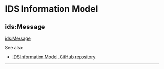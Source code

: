 # IDS Information Model

## ids:Message

[ids:Message](./Message/README.md)


See also:

- [IDS Information Model, GitHub repository](https://github.com/International-Data-Spaces-Association/InformationModel/blob/develop/README.md)

---
